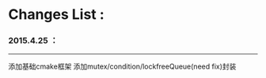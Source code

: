 Changes List :
=======================

###  2015.4.25 ：
----------------------
 添加基础cmake框架
 添加mutex/condition/lockfreeQueue(need fix)封装

              
